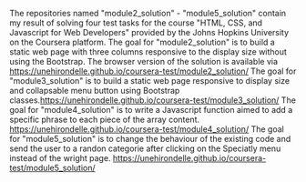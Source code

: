 The repositories named "module2_solution" - "module5_solution" contain my result of solving four test tasks for the course "HTML, CSS, and Javascript for Web Developers" provided by the Johns Hopkins University on the Coursera platform.
The goal for "module2_solution" is to build a static web page with three columns responsive to the display size without using the Bootstrap. The browser version of the solution is available via https://unehirondelle.github.io/coursera-test/module2_solution/
The goal for "module3_solution" is to build a static web page responsive to display size and collapsable menu button using Bootstrap classes.https://unehirondelle.github.io/coursera-test/module3_solution/
The goal for "module4_solution" is to write a Javascript function aimed to add a specific phrase to each piece of the array content. https://unehirondelle.github.io/coursera-test/module4_solution/
The goal for "module5_solution" is to change the behaviour of the existing code and send the user to a randon categorie after clicking on the Speciatly menu instead of the wright page. https://unehirondelle.github.io/coursera-test/module5_solution/
